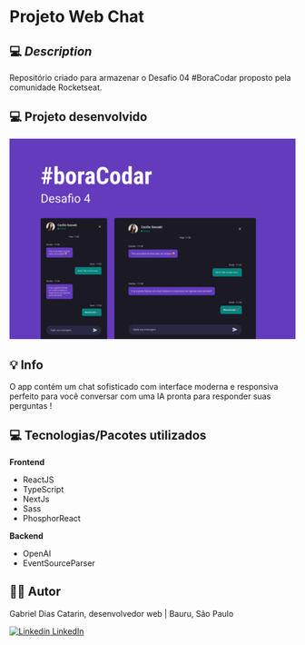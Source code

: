 # Projeto Web Chat

## 💻 _Description_

Repositório criado para armazenar o Desafio 04 #BoraCodar proposto pela comunidade Rocketseat.

## 💻  Projeto desenvolvido

<img src="./.github/Capa.png" />

## 💡  Info


O app contém um chat sofisticado com interface moderna e responsiva perfeito para você conversar com uma IA pronta para responder suas perguntas !

## 💻 Tecnologias/Pacotes utilizados

**Frontend**
- ReactJS
- TypeScript
- NextJs
- Sass
- PhosphorReact

**Backend**
- OpenAI
- EventSourceParser


## 👨‍💻 Autor


Gabriel Dias Catarin, desenvolvedor web | Bauru, São Paulo

[![Linkedin](https://i.stack.imgur.com/gVE0j.png) LinkedIn](https://www.linkedin.com/in/gabriel-dias-260857207/)
&nbsp;
